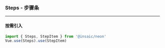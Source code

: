 ### Steps - 步骤条

---
#### 按需引入

```js
import { Steps, StepItem } from '@insaic/neon'
Vue.use(Steps).use(StepItem)
```
